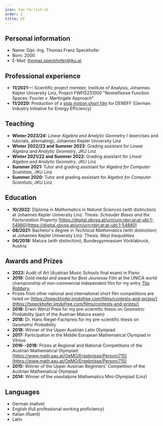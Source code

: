 ```yaml
---
icon: fas fa-list-ul
order: 2
title: CV
---
```


## Personal information

- Name: Dipl.-Ing. Thomas Franz Speckhofer
- Born: 2000
- E-Mail: [thomas.speckhofer@jku.at](mailto:thomas.speckhofer@jku.at)

## Professional experience

- **11/2021--:** Scientific project member, Institute of Analysis, Johannes Kepler University Linz, Project FWFI5231000 "Nonreflexive Function Spaces: Fourier v. Martingale Approach"
- **11/2020:** Production of a [stop motion short film](https://www.youtube.com/watch?v=Gn2x4Pj7m1s) for DENEFF (German Industry Initiative for Energy Efficiency)

## Teaching

- **Winter 2023/24:** _Linear Algebra and Analytic Geometry I_ (exercises and tutorials, alternating), Johannes Kepler University Linz
- **Winter 2022/23 and Summer 2023:** Grading assistant for _Linear Algebra and Analytic Geometry_, JKU Linz
- **Winter 2021/22 and Summer 2022:** Grading assistant for _Linear Algebra and Analytic Geometry_, JKU Linz
- **Summer 2021:** Tutor and grading assistant for _Algebra for Computer Scientists_, JKU Linz
- **Summer 2020:** Tutor and grading assistant for _Algebra for Computer Scientists_, JKU Linz

## Education

- **10/2022:** Diploma in _Mathematics in Natural Sciences_ (with distinction) at Johannes Kepler University Linz. Thesis: _Schauder Bases and the Factorization Property_ [https://digital.obvsg.at/urn/urn:nbn:at:at-ubl:1-54880](https://digital.obvsg.at/urn/urn:nbn:at:at-ubl:1-54880)
- **08/2021:** Bachelor's degree in _Technical Mathematics_ (with distinction) at Johannes Kepler University Linz. Thesis: _Weyl Inequalities_
- **06/2018:** Matura (with distinction), Bundesgymnasium Vöcklabruck, Austria

## Awards and Prizes

- **2023:** Audit of Art (Austrian Music Schools final exam) in Piano
- **2019:** Gold medal and award for _Best Jeunesse Film_ at the UNICA world championship of non-commercial independent film for my entry [_The Robbery_](https://www.youtube.com/watch?v=ktUjUAsWYfs).
- Prizes from other national and international short film competitions are listed on [https://tspeckhofer.jimdofree.com/films/contests-and-prizes/](https://tspeckhofer.jimdofree.com/films/contests-and-prizes/)
- **2018:** Erwin Wenzl Preis for my pre-scientific thesis on _Geometric Probability_ (part of the Austrian Matura exam)
- **2018:** Dr. Hans Riegel-Fachpreis for my pre-scientific thesis on _Geometric Probability_
- **2018:** Winner of the Upper Austrian Latin Olympiad
- **2017:** Participation in the Middle European Mathematical Olympiad in Vilnius
- **2016--2018:** Prizes at Regional and National Competitions of the Austrian Mathematical Olympiad: [https://www.math.aau.at/OeMO/Ergebnisse/Person/715](https://www.math.aau.at/OeMO/Ergebnisse/Person/715)
- **2015:** Winner of the Upper Austrian Beginners' Competition of the Austrian Mathematical Olympiad
- **2014:** Winner of the voestalpine Mathematics Mini-Olympiad (Linz)

## Languages

- German (native)
- English (full professional working proficiency)
- Italian (fluent)
- Latin
